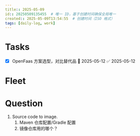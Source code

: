```yaml
---
title:: 2025-05-09
id:: 20250509135455  # 唯一 ID，基于创建时间确保全局唯一
created:: 2025-05-09T13:54:55  # 创建时间（ISO 格式）
tags: [daily-log, work]         
---
```

# Tasks
- [x] OpenFaas 方案选型，对比替代品 📅 2025-05-12 ✅ 2025-05-12

# Fleet


# Question

1. Source code to image. 
	1. Maven 仓库配置/Gradle 配置
	2. 镜像仓库用的哪个？